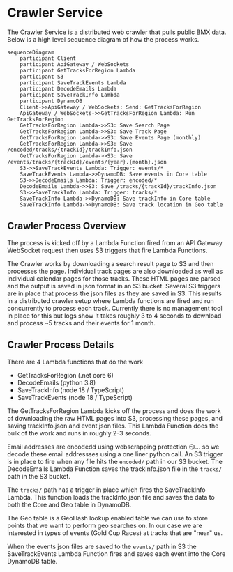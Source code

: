 # Crawler Service

The Crawler Service is a distributed web crawler that pulls public BMX data. Below is a high level sequence diagram of how the process works.

```mermaid
sequenceDiagram
    participant Client
    participant ApiGateway / WebSockets
    participant GetTracksForRegion Lambda
    participant S3
    participant SaveTrackEvents Lambda
    participant DecodeEmails Lambda
    participant SaveTrackInfo Lambda
    participant DynamoDB
    Client->>ApiGateway / WebSockets: Send: GetTracksForRegion
    ApiGateway / WebSockets->>GetTracksForRegion Lambda: Run GetTracksForRegion
    GetTracksForRegion Lambda->>S3: Save Search Page
    GetTracksForRegion Lambda->>S3: Save Track Page
    GetTracksForRegion Lambda->>S3: Save Events Page (monthly)
    GetTracksForRegion Lambda->>S3: Save /encoded/tracks/{trackId}/trackInfo.json
    GetTracksForRegion Lambda->>S3: Save /events/tracks/{trackId}/events/{year}.{month}.json
    S3->>SaveTrackEvents Lambda: Trigger: events/*
    SaveTrackEvents Lambda->>DynamoDB: Save events in Core table
    S3->>DecodeEmails Lambda: Trigger: encoded/*
    DecodeEmails Lambda->>S3: Save /tracks/{trackId}/trackInfo.json
    S3->>SaveTrackInfo Lambda: Trigger: tracks/*
    SaveTrackInfo Lambda->>DynamoDB: Save trackInfo in Core table
    SaveTrackInfo Lambda->>DynamoDB: Save track location in Geo table
```

## Crawler Process Overview

The process is kicked off by a Lambda Function fired from an API Gateway WebSocket request then uses S3 triggers that fire Lambda Functions.

The Crawler works by downloading a search result page to S3 and then processes the page. Individual track pages are also downloaded as well as individual calendar pages for those tracks. These HTML pages are parsed and the output is saved in json format in an S3 bucket. Several S3 triggers are in place that process the json files as they are saved in S3. This results in a distributed crawler setup where Lambda functions are fired and run concurrently to process each track. Currently there is no management tool in place for this but logs show it takes roughly 3 to 4 seconds to download and process ~5 tracks and their events for 1 month.

## Crawler Process Details
There are 4 Lambda functions that do the work
* GetTracksForRegion (.net core 6)
* DecodeEmails (python 3.8)
* SaveTrackInfo (node 18 / TypeScript)
* SaveTrackEvents (node 18 / TypeScript)

The GetTracksForRegion Lambda kicks off the process and does the work of downloading the raw HTML pages into S3, processing these pages, and saving trackInfo.json and event json files. This Lambda Function does the bulk of the work and runs in roughly 2-3 seconds.

Email addresses are encodedd using webscrapping protection 😏... so we decode these email addressses using a one liner python call. An S3 trigger is in place to fire when any file hits the `encoded/` path in our S3 bucket. The DecodeEmails Lambda Function saves the trackInfo.json file in the `tracks/` path in the S3 bucket.

The `tracks/` path has a trigger in place which fires the SaveTrackInfo Lambda. This function loads the trackInfo.json file and saves the data to both the Core and Geo table in DynamoDB.

The Geo table is a GeoHash lookup enabled table we can use to store points that we want to perform geo searches on. In our case we are interested in types of events (Gold Cup Races) at tracks that are "near" us.

When the events json files are saved to the `events/` path in S3 the SaveTrackEvents Lambda Function fires and saves each event into the Core DynamoDB table.
